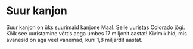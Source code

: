 # Suur kanjon

Suur kanjon on üks suurimaid kanjone Maal. Selle uuristas Colorado jõgi. Kõik
see uuristamine võttis aega umbes 17 miljonit aastat! Kivimikihid, mis avanesid
on aga veel vanemad, kuni 1,8 miljardit aastat.
